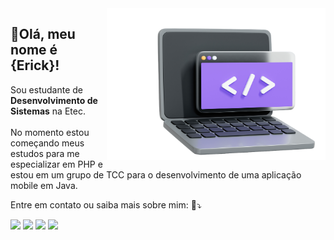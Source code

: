 <img src="img/image_adobe_express_final.png" min-width="400px" max-width="350px" width="350px" margin-top="50px" align="right">

<h2 align="left">💜Olá, meu nome é <strong>{Erick}!</strong></h2>

<p align="left"> 
  Sou estudante de <strong>Desenvolvimento de Sistemas</strong> na Etec.<br><br>
  No momento estou começando meus estudos para me especializar em PHP e estou em um grupo de TCC para o desenvolvimento de uma aplicação mobile em Java.
</p>

<p align="left">
   Entre em contato ou saiba mais sobre mim: 💌⤵️
</p>

<p align="left">
<a href="mailto:ericksbarauna26@gmail.com" alt="Gmail">
<img src="https://img.shields.io/badge/-Gmail-FF0000?style=flat-square&labelColor=FF0000&logo=gmail&logoColor=white&link=LINK-DO-SEU-GMAIL" /></a>


<a href="https://www.linkedin.com/in/erick-barauna/" alt="LinkedIn">
<img src="https://img.shields.io/badge/-Linkedin-0e76a8?style=flat-square&logo=Linkedin&logoColor=white&link=LINK-DO-SEU-LINKEDIN" /></a>

<a href="https://wa.me/5511918651825?text=Ol%C3%A1,%20converse%20comigo%20agora!" alt="WhatsApp">
<img src="https://img.shields.io/badge/-WhatsApp-25d366?style=flat-square&labelColor=25d366&logo=whatsapp&logoColor=white&link=API-DO-SEU-WHATSAPP"/></a>

<a href="https://www.instagram.com/ericksbarauna_/" alt="Instagram">
<img src="https://img.shields.io/badge/-Instagram-886ce4?style=flat-square&labelColor=886ce4&logo=instagram&logoColor=white&link=LINK-DO-SEU-INSTAGRAM"/></a>
</p>
